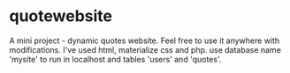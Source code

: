 # quotewebsite
A mini project - dynamic quotes website. 
Feel free to use it anywhere with modifications.
I've used html, materialize css and php.
use database name 'mysite' to run in localhost and tables 'users' and 'quotes'.
